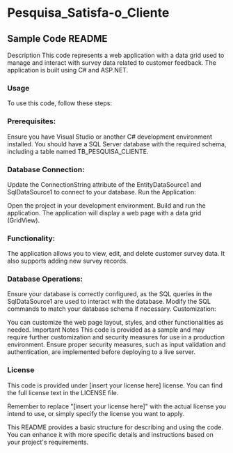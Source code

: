 # Pesquisa_Satisfa-o_Cliente

## Sample Code README
Description
This code represents a web application with a data grid used to manage and interact with survey data related to customer feedback. The application is built using C# and ASP.NET.

### Usage
To use this code, follow these steps:

### Prerequisites:

Ensure you have Visual Studio or another C# development environment installed.
You should have a SQL Server database with the required schema, including a table named TB_PESQUISA_CLIENTE.
### Database Connection:

Update the ConnectionString attribute of the EntityDataSource1 and SqlDataSource1 to connect to your database.
Run the Application:

Open the project in your development environment.
Build and run the application.
The application will display a web page with a data grid (GridView).
### Functionality:

The application allows you to view, edit, and delete customer survey data.
It also supports adding new survey records.
### Database Operations:

Ensure your database is correctly configured, as the SQL queries in the SqlDataSource1 are used to interact with the database. Modify the SQL commands to match your database schema if necessary.
Customization:

You can customize the web page layout, styles, and other functionalities as needed.
Important Notes
This code is provided as a sample and may require further customization and security measures for use in a production environment.
Ensure proper security measures, such as input validation and authentication, are implemented before deploying to a live server.
### License
This code is provided under [insert your license here] license. You can find the full license text in the LICENSE file.

Remember to replace "[insert your license here]" with the actual license you intend to use, or simply specify the license you want to apply.

This README provides a basic structure for describing and using the code. You can enhance it with more specific details and instructions based on your project's requirements.
